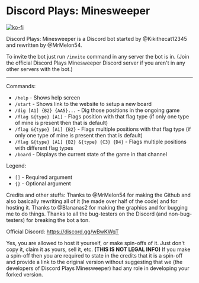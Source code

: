 # Discord Plays: Minesweeper

[![ko-fi](https://ko-fi.com/img/githubbutton_sm.svg)](https://ko-fi.com/W7W1607S8)

Discord Plays: Minesweeper is a Discord bot started by @Kikithecat12345 and rewritten by @MrMelon54.

To invite the bot just run `/invite` command in any server the bot is in. (Join the official Discord Plays Minesweeper Discord server if you aren't in any other servers with the bot.)

***

Commands:

- `/help` - Shows help screen
- `/start` - Shows link to the website to setup a new board
- `/dig [A1] {B2} {AA5}...` - Dig those positions in the ongoing game
- `/flag &{type} [A1]` - Flags position with that flag type (if only one type of mine is present then that is default)
- `/flag &{type} [A1] {B2}` - Flags multiple positions with that flag type (if only one type of mine is present then that is default)
- `/flag &{type} [A1] {B2} &{type} {C3} {D4}` - Flags multiple positions with different flag types
- `/board` - Displays the current state of the game in that channel

Legend:

- `[]` - Required argument
- `{}` - Optional argument

Credits and other stuffs:
Thanks to @MrMelon54 for making the Github and also basically rewriting all of it (he made over half of the code) and for hosting it.
Thanks to @Blananas2 for making the graphics and for bugging me to do things.
Thanks to all the bug-testers on the Discord (and non-bug-testers) for breaking the bot a ton.

Official Discord: https://discord.gg/wBwKWqT

Yes, you are allowed to host it yourself, or make spin-offs of it. Just don't copy it, claim it as yours, sell it, etc. **(THIS IS __NOT__ LEGAL INFO)**
If you make a spin-off then you are required to state in the credits that it is a spin-off and provide a link to the original version without suggesting that we (the developers of Discord Plays Minesweeper) had any role in developing your forked version.
